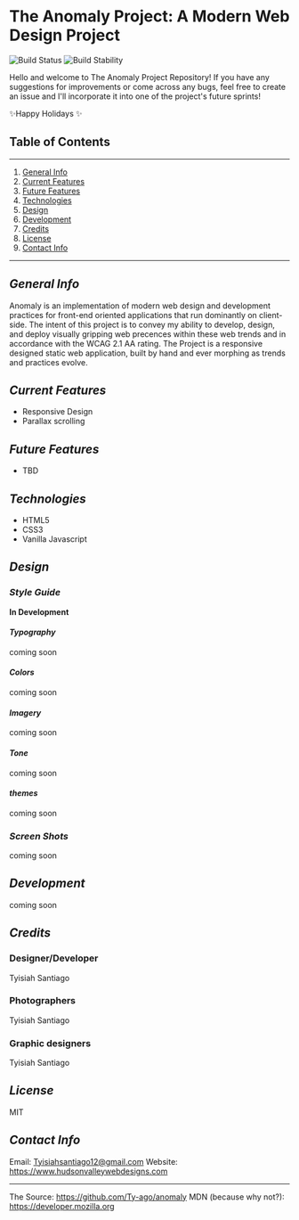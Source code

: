 # The Anomaly Project: A Modern Web Design Project 
![Build Status](https://img.shields.io/badge/Status-In%20Deisgn-brightgreen)
![Build Stability](https://img.shields.io/badge/Stability-Pre--Alpha-yellow)

Hello and welcome to The Anomaly Project Repository! If you have any suggestions for improvements or come across any bugs, feel free to create an issue and I'll incorporate it into one of the project's future sprints!

✨Happy Holidays ✨

## Table of Contents

***

1. [General Info](#general-info)
2. [Current Features](#current-features)
3. [Future Features](#future-features)
4. [Technologies](#technologies)
5. [Design](#design)
6. [Development](#development)
7. [Credits](#credits)
8. [License](#license)
9. [Contact Info](#contact-info)

***

## _General Info_

Anomaly is an implementation of modern web design and development practices for front-end oriented applications that run dominantly on client-side. The intent of this project is to convey my ability to develop, design, and deploy visually gripping web precences within these web trends and in accordance with the WCAG 2.1 AA rating. The Project is a responsive designed static web application, built by hand and ever morphing as trends and practices evolve.

## _Current Features_

- Responsive Design
- Parallax scrolling

## _Future Features_

- TBD

## _Technologies_

- HTML5
- CSS3
- Vanilla Javascript

## _Design_

### _Style Guide_

**In Development**

#### _Typography_

coming soon

#### _Colors_

coming soon

#### _Imagery_

coming soon

#### _Tone_

coming soon

#### _themes_

coming soon

### _Screen Shots_

coming soon

## _Development_

coming soon

## _Credits_

### Designer/Developer

Tyisiah Santiago

### Photographers

Tyisiah Santiago

### Graphic designers

Tyisiah Santiago

## _License_

MIT

## _Contact Info_

Email: Tyisiahsantiago12@gmail.com
Website: <https://www.hudsonvalleywebdesigns.com>

***

The Source: <https://github.com/Ty-ago/anomaly>
MDN (because why not?): <https://developer.mozilla.org>
